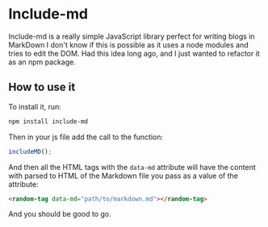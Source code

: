 # Include-md
Include-md is a really simple JavaScript library perfect for writing blogs in MarkDown
I don't know if this is possible as it uses a node modules and tries to edit the DOM. Had this idea long ago, and I just wanted to refactor it as an npm package.
## How to use it
To install it, run:
```bash
npm install include-md
```
Then in your js file add the call to the function:
```js
includeMD();
```
And then all the HTML tags with the `data-md` attribute will have the content with parsed to HTML of the Markdown file you pass as a value of the attribute:
```html
<random-tag data-md="path/to/markdown.md"></random-tag>
```
And you should be good to go.
